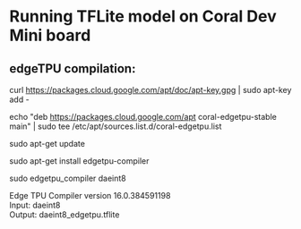 # Running TFLite model on Coral Dev Mini board     

## edgeTPU compilation:   

curl https://packages.cloud.google.com/apt/doc/apt-key.gpg | sudo apt-key add -    

echo "deb https://packages.cloud.google.com/apt coral-edgetpu-stable main" | sudo tee /etc/apt/sources.list.d/coral-edgetpu.list     

sudo apt-get update     

sudo apt-get install edgetpu-compiler     

sudo edgetpu_compiler daeint8     

Edge TPU Compiler version 16.0.384591198      
Input: daeint8       
Output: daeint8_edgetpu.tflite 
